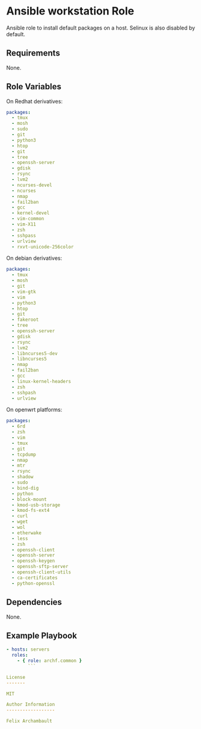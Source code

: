 Ansible workstation Role
=====================

Ansible role to install default packages on a host. Selinux is also disabled by default.

Requirements
------------

None.

Role Variables
--------------

On Redhat derivatives:

```yaml
packages:
  - tmux
  - mosh
  - sudo
  - git
  - python3
  - htop
  - git
  - tree
  - openssh-server
  - gdisk
  - rsync
  - lvm2
  - ncurses-devel
  - ncurses
  - nmap
  - fail2ban
  - gcc
  - kernel-devel
  - vim-common
  - vim-X11
  - zsh
  - sshpass
  - urlview
  - rxvt-unicode-256color
```

On debian derivatives:

```yaml
packages:
  - tmux
  - mosh
  - git
  - vim-gtk
  - vim
  - python3
  - htop
  - git
  - fakeroot
  - tree
  - openssh-server
  - gdisk
  - rsync
  - lvm2
  - libncurses5-dev
  - libncurses5
  - nmap
  - fail2ban
  - gcc
  - linux-kernel-headers
  - zsh
  - sshpash
  - urlview
```

On openwrt platforms:

```yaml
packages:
  - 6rd
  - zsh
  - vim
  - tmux
  - git
  - tcpdump
  - nmap
  - mtr
  - rsync
  - shadow
  - sudo
  - bind-dig
  - python
  - block-mount
  - kmod-usb-storage
  - kmod-fs-ext4
  - curl
  - wget
  - wol
  - etherwake
  - less
  - zsh
  - openssh-client
  - openssh-server
  - openssh-keygen
  - openssh-sftp-server
  - openssh-client-utils
  - ca-certificates
  - python-openssl
```

Dependencies
------------

None.

Example Playbook
-------------------------

```yaml
- hosts: servers
  roles:
    - { role: archf.common }
        ```

License
-------

MIT

Author Information
------------------

Felix Archambault
